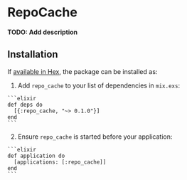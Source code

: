 # RepoCache

**TODO: Add description**

## Installation

If [available in Hex](https://hex.pm/docs/publish), the package can be installed as:

  1. Add `repo_cache` to your list of dependencies in `mix.exs`:

    ```elixir
    def deps do
      [{:repo_cache, "~> 0.1.0"}]
    end
    ```

  2. Ensure `repo_cache` is started before your application:

    ```elixir
    def application do
      [applications: [:repo_cache]]
    end
    ```


